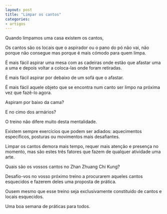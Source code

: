 ```yaml
---
layout: post
title: "Limpar os cantos"
categories:
- artigos
---
```

Quando limpamos uma casa existem os cantos,

Os cantos são os locais que o aspirador ou o pano do pó não vai, não porque não consegue mas porque é mais cómodo para quem limpa.

É mais fácil aspirar uma mesa com as cadeiras onde estão que afastar uma a uma e depois voltar a coloca-las onde foram retiradas.

É mais fácil aspirar por debaixo de um sofá que o afastar.

É mais fácil aquele objeto que se encontra num canto ser limpo na próxima vez que fazê-lo agora.

Aspiram por baixo da cama?

E no cimo dos armários?

O treino não difere muito desta mentalidade.

Existem sempre exercícios que podem ser adiados: aquecimentos específicos, posturas ou movimentos mais desafiantes.

Limpar os cantos demora mais tempo, requer mais atenção e presença no momento, mas são estes três fatores que fazem de qualquer atividade uma arte.

Quais são os vossos cantos no Zhan Zhuang Chi Kung?

Desafio-vos no vosso próximo treino a procurarem aqueles cantos esquecidos e fazerem deles uma proposta de prática.

Ousem mesmo que esse treino seja exclusivamente constituído de cantos e locais esquecidos.

Uma boa semana de práticas para todos.

